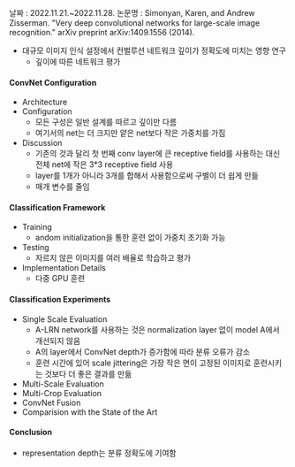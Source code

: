날짜 : 2022.11.21.~2022.11.28.
논문명 : Simonyan, Karen, and Andrew Zisserman. "Very deep convolutional networks for large-scale image recognition." arXiv preprint arXiv:1409.1556 (2014).

- 대규모 이미지 인식 설정에서 컨벌루션 네트워크 깊이가 정확도에 미치는 영향 연구
  - 깊이에 따른 네트워크 평가


#### ConvNet Configuration
- Architecture
- Configuration
  - 모든 구성은 일반 설계를 따르고 깊이만 다름
  - 여기서의 net는 더 크지만 얕은 net보다 작은 가중치를 가짐
- Discussion
  - 기존의 것과 달리 첫 번째 conv layer에 큰 receptive field를 사용하는 대신 전체 net에 작은 3*3 receptive field 사용
  - layer를 1개가 아니라 3개를 합해서 사용함으로써 구별이 더 쉽게 만듦
  - 매개 변수를 줄임

#### Classification Framework
- Training
  - andom initialization을 통한 훈련 없이 가중치 초기화 가능
- Testing
  - 자르지 않은 이미지를 여러 배율로 학습하고 평가
- Implementation Details
  - 다중 GPU 훈련


#### Classification Experiments
- Single Scale Evaluation
  - A-LRN network를 사용하는 것은 normalization layer 없이 model A에서 개선되지 않음
  - A의 layer에서 ConvNet depth가 증가함에 따라 분류 오류가 감소
  - 훈련 시간에 있어 scale jittering은 가장 작은 면이 고정된 이미지로 훈련시키는 것보다 더 좋은 결과를 만듦
- Multi-Scale Evaluation
- Multi-Crop Evaluation
- ConvNet Fusion
- Comparision with the State of the Art


#### Conclusion
- representation depth는 분류 정확도에 기여함
